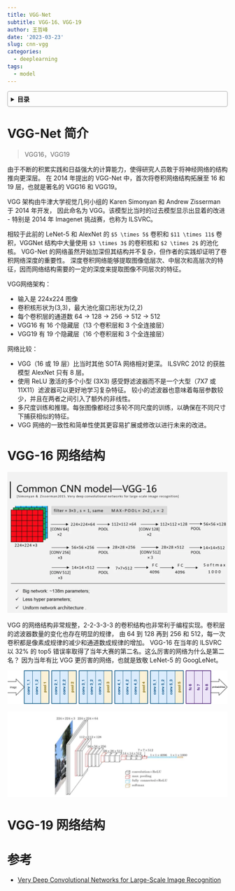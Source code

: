```yaml
---
title: VGG-Net
subtitle: VGG-16、VGG-19
author: 王哲峰
date: '2023-03-23'
slug: cnn-vgg
categories:
  - deeplearning
tags:
  - model
---
```


<style>
details {
    border: 1px solid #aaa;
    border-radius: 4px;
    padding: .5em .5em 0;
}
summary {
    font-weight: bold;
    margin: -.5em -.5em 0;
    padding: .5em;
}
details[open] {
    padding: .5em;
}
details[open] summary {
    border-bottom: 1px solid #aaa;
    margin-bottom: .5em;
}
img {
    pointer-events: none;
}
</style>

<details><summary>目录</summary><p>

- [VGG-Net 简介](#vgg-net-简介)
- [VGG-16 网络结构](#vgg-16-网络结构)
- [VGG-19 网络结构](#vgg-19-网络结构)
- [参考](#参考)
</p></details><p></p>

# VGG-Net 简介

> VGG16，VGG19

由于不断的积累实践和日益强大的计算能力，使得研究人员敢于将神经网络的结构推向更深层。
在 2014 年提出的 VGG-Net 中，首次将卷积网络结构拓展至 16 和 19 层，也就是著名的 VGG16 和 VGG19。

VGG 架构由牛津大学视觉几何小组的 Karen Simonyan 和 Andrew Zisserman 于 2014 年开发，
因此命名为 VGG。该模型比当时的过去模型显示出显着的改进 - 特别是 2014 年 Imagenet 挑战赛，也称为 ILSVRC。

相较于此前的 LeNet-5 和 AlexNet 的 `$5 \times 5$` 卷积和 `$11 \times 11$` 卷积，VGGNet
结构中大量使用 `$3 \times 3$` 的卷积核和 `$2 \times 2$` 的池化核。
VGG-Net 的网络虽然开始加深但其结构并不复杂，但作者的实践却证明了卷积网络深度的重要性。
深度卷积网络能够提取图像低层次、中层次和高层次的特征，因而网络结构需要的一定的深度来提取图像不同层次的特征。

VGG网络架构：

* 输入是 224x224 图像
* 卷积核形状为(3,3)，最大池化窗口形状为(2,2)
* 每个卷积层的通道数 64 -> 128 -> 256 -> 512 -> 512
* VGG16 有 16 个隐藏层（13 个卷积层和 3 个全连接层）
* VGG19 有 19 个隐藏层（16 个卷积层和 3 个全连接层）

网络比较：

* VGG（16 或 19 层）比当时其他 SOTA 网络相对更深。 ILSVRC 2012 的获胜模型 AlexNet 只有 8 层。
* 使用 ReLU 激活的多个小型 (3X3) 感受野滤波器而不是一个大型（7X7 或 11X11）滤波器可以更好地学习复杂特征。
  较小的滤波器也意味着每层参数较少，并且在两者之间引入了额外的非线性。
* 多尺度训练和推理。每张图像都经过多轮不同尺度的训练，以确保在不同尺寸下捕获相似的特征。
* VGG 网络的一致性和简单性使其更容易扩展或修改以进行未来的改进。

# VGG-16 网络结构

![img](images/vgg16.png)

VGG 的网络结构非常规整，2-2-3-3-3 的卷积结构也非常利于编程实现。卷积层的滤波器数量的变化也存在明显的规律，
由 64 到 128 再到 256 和 512，每一次卷积都是像素成规律的减少和通道数成规律的增加。
VGG-16 在当年的 ILSVRC 以 32% 的 top5 错误率取得了当年大赛的第二名。这么厉害的网络为什么是第二名？
因为当年有比 VGG 更厉害的网络，也就是致敬 LeNet-5 的 GoogLeNet。

![img](images/vgg16.webp)

![img](images/vgg162.png)

# VGG-19 网络结构




# 参考

* [Very Deep Convolutional Networks for Large-Scale Image Recognition](https://arxiv.org/pdf/1409.1556.pdf?ref=blog.paperspace.com)
